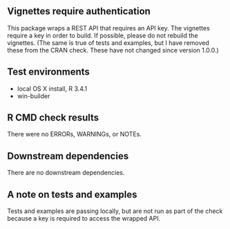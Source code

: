 ## Vignettes require authentication
This package wraps a REST API that requires an API key. The vignettes
require a key in order to build. If possible, please do not rebuild the
vignettes. (The same is true of tests and examples, but I have removed
these from the CRAN check. These have not changed since version 1.0.0.)

## Test environments
* local OS X install, R 3.4.1
* win-builder

## R CMD check results
There were no ERRORs, WARNINGs, or NOTEs. 

## Downstream dependencies
There are no downstream dependencies.

## A note on tests and examples
Tests and examples are passing locally, but are not run as part of the
check because a key is required to access the wrapped API. 
